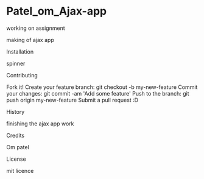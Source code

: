 # Patel_om_Ajax-app
working on assignment 

making of ajax app 

Installation

spinner


Contributing

Fork it!
Create your feature branch: git checkout -b my-new-feature
Commit your changes: git commit -am 'Add some feature'
Push to the branch: git push origin my-new-feature
Submit a pull request :D

History

finishing the ajax app work

Credits

Om patel 


License

mit licence 